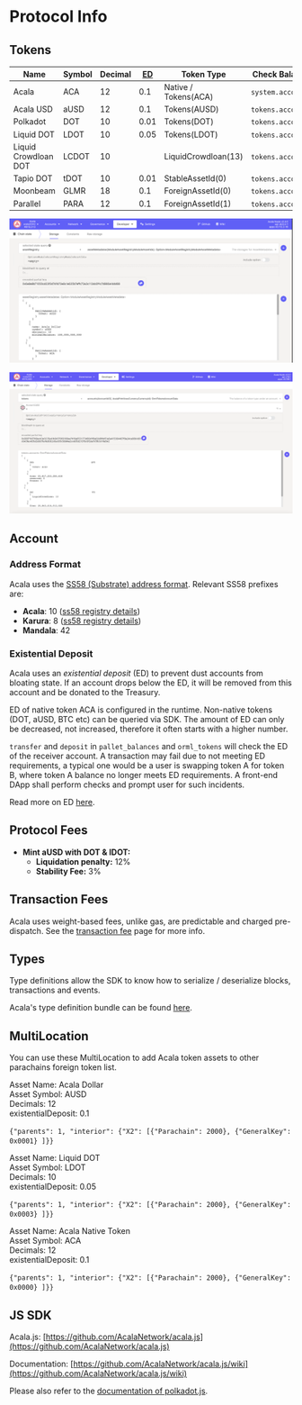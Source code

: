 # Protocol Info

## Tokens

| Name                 | Symbol | Decimal | [ED](https://wiki.polkadot.network/docs/learn-accounts#existential-deposit-and-reaping) | Token Type           | Check Balance     | Total issuance         |
| -------------------- | ------ | ------- | --------------------------------------------------------------------------------------- | -------------------- | ----------------- | ---------------------- |
| Acala                | ACA    | 12      | 0.1                                                                                     | Native / Tokens(ACA) | `system.account`  | 1,000,000,000          |
| Acala USD            | aUSD   | 12      | 0.1                                                                                     | Tokens(AUSD)         | `tokens.accounts` | `tokens.totalIssuance` |
| Polkadot             | DOT    | 10      | 0.01                                                                                    | Tokens(DOT)          | `tokens.accounts` | `tokens.totalIssuance` |
| Liquid DOT           | LDOT   | 10      | 0.05                                                                                    | Tokens(LDOT)         | `tokens.accounts` | `tokens.totalIssuance` |
| Liquid Crowdloan DOT | LCDOT  | 10      |                                                                                         | LiquidCrowdloan(13)  | `tokens.accounts` | `tokens.totalIssuance` |
| Tapio DOT            | tDOT   | 10      | 0.01                                                                                    | StableAssetId(0)     | `tokens.accounts` | `tokens.totalIssuance` |
| Moonbeam             | GLMR   | 18      | 0.1                                                                                     | ForeignAssetId(0)    | `tokens.accounts` | `tokens.totalIssuance` |
| Parallel             | PARA   | 12      | 0.1                                                                                     | ForeignAssetId(1)    | `tokens.accounts` | `tokens.totalIssuance` |

![](asset-registry-query.png)

![](<../../../.gitbook/assets/Screen Shot 2022-02-15 at 3.22.19 PM.png>)

## Account

### Address Format

Acala uses the [SS58 (Substrate) address format](https://github.com/paritytech/substrate/wiki/External-Address-Format-\(SS58\)). Relevant SS58 prefixes are:

* **Acala**: 10 ([ss58 registry details](https://github.com/paritytech/substrate/blob/df4a58833a650cf37fc97764bf6c9314435e3cb2/ss58-registry.json#L103-L111))
* **Karura**: 8 ([ss58 registry details](https://github.com/paritytech/substrate/blob/df4a58833a650cf37fc97764bf6c9314435e3cb2/ss58-registry.json#L85-L92))
* **Mandala**: 42

### Existential Deposit

Acala uses an _existential deposit_ (ED) to prevent dust accounts from bloating state. If an account drops below the ED, it will be removed from this account and be donated to the Treasury.

ED of native token ACA is configured in the runtime. Non-native tokens (DOT, aUSD, BTC etc) can be queried via SDK. The amount of ED can only be decreased, not increased, therefore it often starts with a higher number.

`transfer` and `deposit` in `pallet_balances` and `orml_tokens` will check the ED of the receiver account. A transaction may fail due to not meeting ED requirements, a typical one would be a user is swapping token A for token B, where token A balance no longer meets ED requirements. A front-end DApp shall perform checks and prompt user for such incidents.

Read more on ED [here](../../../acala/get-started/acala-account/#existential-deposit).

## Protocol Fees

* **Mint aUSD with DOT & lDOT:**
  * **Liquidation penalty:** 12%
  * **Stability Fee:** 3%

## Transaction Fees

Acala uses weight-based fees, unlike gas, are predictable and charged pre-dispatch. See the [transaction fee](../../../get-started/get-started/transaction-fees.md) page for more info.

## Types

Type definitions allow the SDK to know how to serialize / deserialize blocks, transactions and events.

Acala's type definition bundle can be found [here](https://unpkg.com/browse/@acala-network/type-definitions@latest/json/typesBundle.json).

## MultiLocation

You can use these MultiLocation to add Acala token assets to other parachains foreign token list.

Asset Name: Acala Dollar\
Asset Symbol: AUSD\
Decimals: 12\
existentialDeposit: 0.1

`{"parents": 1, "interior": {"X2": [{"Parachain": 2000}, {"GeneralKey": 0x0001} ]}}`

Asset Name: Liquid DOT\
Asset Symbol: LDOT\
Decimals: 10\
existentialDeposit: 0.05

`{"parents": 1, "interior": {"X2": [{"Parachain": 2000}, {"GeneralKey": 0x0003} ]}}`

Asset Name: Acala Native Token\
Asset Symbol: ACA\
Decimals: 12\
existentialDeposit: 0.1

`{"parents": 1, "interior": {"X2": [{"Parachain": 2000}, {"GeneralKey": 0x0000} ]}}`

## JS SDK

Acala.js: [https://github.com/AcalaNetwork/acala.js](https://github.com/AcalaNetwork/acala.js)

Documentation: [https://github.com/AcalaNetwork/acala.js/wiki](https://github.com/AcalaNetwork/acala.js/wiki)

Please also refer to the [documentation of polkadot.js](https://polkadot.js.org/docs/api/).
